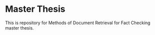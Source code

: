 # Master Thesis

This is repository for Methods of Document Retrieval for Fact Checking master thesis.
